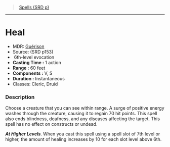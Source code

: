 ﻿---
!SpellVO
Level: 6
Type: evocation
CastingTime: 1 action
Range: 60 feet
Components: V, S
Duration: Instantaneous
Classes: Cleric, Druid
Id: spells_vo.md#heal
ParentLink: spells_vo.md#spells-srd-p
Name: Heal
ParentName: Spells (SRD p)
NameLevel: 1
AltName: '[Guérison](hd_spells_guerison.md)'
Source: (SRD p153)
Attributes: {}
---
> [Spells (SRD p)](srd_spells.md)

---

# Heal

- MDR: [Guérison](hd_spells_guerison.md)
- Source: (SRD p153)
-  6th-level evocation
- **Casting Time :** 1 action
- **Range :** 60 feet
- **Components :** V, S
- **Duration :** Instantaneous
- Classes: Cleric, Druid

### Description

Choose a creature that you can see within range. A surge of positive energy washes through the creature, causing it to regain 70 hit points. This spell also ends blindness, deafness, and any diseases affecting the target. This spell has no effect on constructs or undead.

**_At Higher Levels_**. When you cast this spell using a spell slot of 7th level or higher, the amount of healing increases by 10 for each slot level above 6th.

